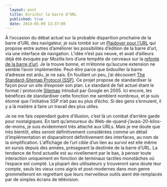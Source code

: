 ```yaml
---
  layout: post
  title: Enrichir la barre d’URL
  published: true
  date: 2014-05-09 13:37:00
---
```


À l’occasion du débat actuel sur la probable disparition prochaine de la barre
d’URL des navigateur, je suis tombé sur un [Plaidoyer pour
l’URL](http://toutcequibouge.net/2014/05/playdoyer-pour-lurl/) qui propose entre autres d’améliorer les possibilités d’édition de la barre d’url, via une interface de navigation. L’idée n’est pas neuve, et avait d’ailleurs déjà été évoquée par Mozilla lors d’une tempête de cerveaux sur la [refonte de la barre d’url](https://wiki.mozilla.org/Firefox/Feature_Brainstorming:Addressbar#SiteMap_auto_complete). Je la trouve bonne, et m’étonne qu’aucune extension ne semble l’avoir implémentée. Peut-être parce que bidouiller la barre d’adresse est ardu, je ne sais. En fouillant un peu, j’ai découvert [The Standard-Sitemap Protocol (SSP)](http://www.standard-sitemap.org/). Ce projet propose de standardiser la façon pour un site d’exposer son plan. Le standard de fait actuel étant le format / protocole [Sitemap](http://www.sitemaps.org/) introduit par Google en 2005. Ici encore, les bénéfices de standardiser cette fonction me semblent nombreux, et je suis étonné que l’initiative SSP n’ait pas eu plus d’écho. Si des gens s’ennuient, il y a là matière à faire un travail des plus utiles.

Je ne me fais cependant guère d’illusion, c’est là un combat d’arrière garde
pour nostalgiques. En tant qu’amoureux du Web-de-quand-j’avais-20-kilos-de-moins, je suis évidemment très attaché aux URLs. Mais je me doute que très bientôt, elles seront définitivement considérées comme un détail d’implémentation et disparaitront définitivement des interfaces, au nom de la simplification. L’affichage de l’url cible d’un lien au survol est elle même en sursis depuis des années, présageant la destinée de la barre d’URL. La tendance de fond actuelle est au nivellement par le bas, à penser toute interaction uniquement en fonction de terminaux tactiles monotâches où l’espace est compté.  La plupart des utilisateurs y trouveront sans doute leur compte, seuls les vieux cons aigris et post-modernes dans mon genre grommelleront en regrettant que leurs merveilleux outils aient été remplacés par de simples écrans de télévision.
